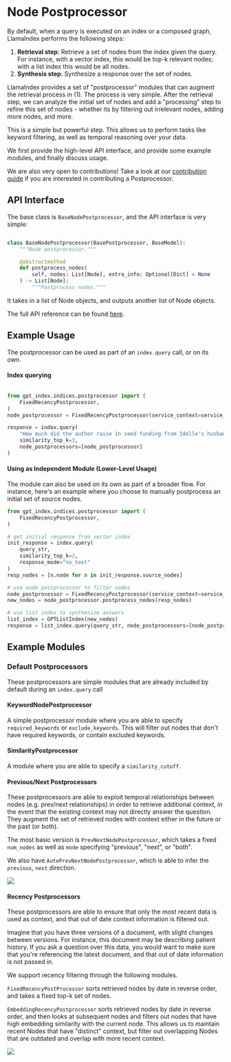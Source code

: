 # Node Postprocessor

By default, when a query is executed on an index or a composed graph, LlamaIndex performs
the following steps:
1. **Retrieval step**: Retrieve a set of nodes from the index given the query. For instance, with a vector index, 
    this would be top-k relevant nodes; with a list index this would be all nodes.
2. **Synthesis step**: Synthesize a response over the set of nodes.

LlamaIndex provides a set of "postprocessor" modules that can augment the retrieval process in (1).
The process is very simple. After the retrieval step, we can analyze the initial set of nodes and add a "processing" step to 
refine this set of nodes - whether its by filtering out irrelevant nodes, adding more nodes, and more.

This is a simple but powerful step. This allows us to perform tasks like keyword filtering, as well as temporal reasoning
over your data.

We first provide the high-level API interface, and provide some example modules, and finally discuss usage.

We are also very open to contributions! Take a look at our [contribution guide](https://github.com/jerryjliu/llama_index/blob/main/CONTRIBUTING.md) if you 
are interested in contributing a Postprocessor.

## API Interface

The base class is `BaseNodePostprocessor`, and the API interface is very simple: 

```python

class BaseNodePostprocessor(BasePostprocessor, BaseModel):
    """Node postprocessor."""

    @abstractmethod
    def postprocess_nodes(
        self, nodes: List[Node], extra_info: Optional[Dict] = None
    ) -> List[Node]:
        """Postprocess nodes."""
```

It takes in a list of Node objects, and outputs another list of Node objects.

The full API reference can be found [here](/reference/node_postprocessor.rst).


## Example Usage

The postprocessor can be used as part of an `index.query` call, or on its own.

#### Index querying

```python

from gpt_index.indices.postprocessor import (
    FixedRecencyPostprocessor,
)
node_postprocessor = FixedRecencyPostprocessor(service_context=service_context)

response = index.query(
    "How much did the author raise in seed funding from Idelle's husband (Julian) for Viaweb?", 
    similarity_top_k=3,
    node_postprocessors=[node_postprocessor]
)

```


#### Using as Independent Module (Lower-Level Usage)

The module can also be used on its own as part of a broader flow. For instance,
here's an example where you choose to manually postprocess an initial set of source nodes.

```python
from gpt_index.indices.postprocessor import (
    FixedRecencyPostprocessor,
)

# get initial response from vector index
init_response = index.query(
    query_str, 
    similarity_top_k=3,
    response_mode="no_text"
)
resp_nodes = [n.node for n in init_response.source_nodes]

# use node postprocessor to filter nodes
node_postprocessor = FixedRecencyPostprocessor(service_context=service_context)
new_nodes = node_postprocessor.postprocess_nodes(resp_nodes)

# use list index to synthesize answers
list_index = GPTListIndex(new_nodes)
response = list_index.query(query_str, node_postprocessors=[node_postprocessor])
```


## Example Modules

### Default Postprocessors

These postprocessors are simple modules that are already included by default during
an `index.query` call

#### KeywordNodePostprocessor

A simple postprocessor module where you are able to specify `required_keywords` or `exclude_keywords`.
This will filter out nodes that don't have required keywords, or contain excluded keywords.

#### SimilarityPostprocessor

A module where you are able to specify a `similarity_cutoff`.

#### Previous/Next Postprocessors

These postprocessors are able to exploit temporal relationships between nodes
(e.g. prev/next relationships) in order to retrieve additional
context, in the event that the existing context may not directly answer
the question. They augment the set of retrieved nodes with context
either in the future or the past (or both).

The most basic version is `PrevNextNodePostprocessor`, which takes a fixed
`num_nodes` as well as `mode` specifying "previous", "next", or "both".

We also have `AutoPrevNextNodePostprocessor`, which is able to infer
the `previous`, `next` direction.

![](/_static/node_postprocessors/prev_next.png)


#### Recency Postprocessors

These postprocessors are able to ensure that only the most recent
data is used as context, and that out of date context information is filtered out.

Imagine that you have three versions of a document, with slight changes between versions. For instance, this document may be describing patient history. If you ask a question over this data, you would want to make sure that you're referencing the latest document, and that out of date information is not passed in.

We support recency filtering through the following modules.

`FixedRecencyPostProcessor` sorts retrieved nodes by date in reverse order, and takes a fixed top-k set of nodes.

`EmbeddingRecencyPostprocessor` sorts retrieved nodes by date in reverse order, and then
looks at subsequent nodes and filters out nodes that have high embedding 
similarity with the current node. This allows us to maintain recent Nodes
that have "distinct" context, but filter out overlapping Nodes that
are outdated and overlap with more recent context.


![](/_static/node_postprocessors/recency.png)

